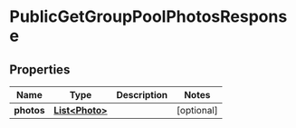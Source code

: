 

# PublicGetGroupPoolPhotosResponse


## Properties

| Name | Type | Description | Notes |
|------------ | ------------- | ------------- | -------------|
|**photos** | [**List&lt;Photo&gt;**](Photo.md) |  |  [optional] |



